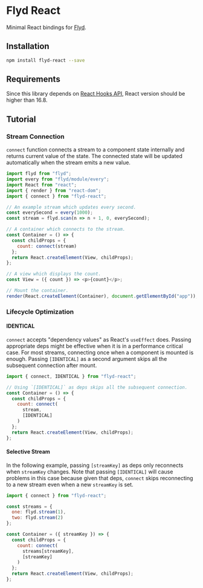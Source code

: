 Flyd React
===

Minimal React bindings for [Flyd](https://github.com/paldepind/flyd).

Installation
---

```bash
npm install flyd-react --save
```

Requirements
---

Since this library depends on [React Hooks API](https://reactjs.org/docs/hooks-intro.html), React version should be higher than 16.8.

Tutorial
---

### Stream Connection

`connect` function connects a stream to a component state internally and returns current value of the state.
The connected state will be updated automatically when the stream emits a new value.

```js
import flyd from "flyd";
import every from "flyd/module/every";
import React from "react";
import { render } from "react-dom";
import { connect } from "flyd-react";

// An example stream which updates every second.
const everySecond = every(1000);
const stream = flyd.scan(n => n + 1, 0, everySecond);

// A container which connects to the stream.
const Container = () => {
  const childProps = {
    count: connect(stream)
  };
  return React.createElement(View, childProps);
};

// A view which displays the count.
const View = ({ count }) => <p>{count}</p>;

// Mount the container.
render(React.createElement(Container), document.getElementById("app"));
```

### Lifecycle Optimization

#### IDENTICAL

`connect` accepts "dependency values" as React's `useEffect` does.
Passing appropriate deps might be effective when it is in a performance critical case.
For most streams, connecting once when a component is mounted is enough.
Passing `[IDENTICAL]` as a second argument skips all the subsequent connection after mount.

```js
import { connect, IDENTICAL } from "flyd-react";

// Using `[IDENTICAL]` as deps skips all the subsequent connection.
const Container = () => {
  const childProps = {
    count: connect(
      stream,
      [IDENTICAL]
    )
  };
  return React.createElement(View, childProps);
};
```

#### Selective Stream

In the following example, passing `[streamKey]` as deps only reconnects when `streamKey` changes.
Note that passing `[IDENTICAL]` will cause problems in this case because given that deps, `connect` skips reconnecting to a new stream even when a new `streamKey` is set.

```js
import { connect } from "flyd-react";

const streams = {
  one: flyd.stream(1),
  two: flyd.stream(2)
};

const Container = ({ streamKey }) => {
  const childProps = {
    count: connect(
      streams[streamKey],
      [streamKey]
    )
  };
  return React.createElement(View, childProps);
};
```
